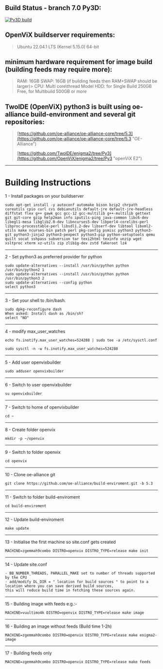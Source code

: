 ## Build Status - branch 7.0  Py3D: ##
[![Py3D build](https://github.com/TwolDE/TwolViX/actions/workflows/enigma2.yml/badge.svg?branch=Py3D)](https://github.com/TwolDE/TwolViX/actions/workflows/enigma2.yml?branch=Py3D)

## OpenViX buildserver requirements: ##

> Ubuntu 22.04.1 LTS (Kernel 5.15.0) 64-bit

## minimum hardware requirement for image build (building feeds may require more):

> RAM:  16GB
> SWAP: 16GB (if building feeds then RAM+SWAP should be larger)> 
> CPU:  Multi core\thread Model
> HDD:  for Single Build 250GB Free, for Multibuild 500GB or more

## TwolDE (OpenViX) python3 is built using oe-alliance build-environment and several git repositories: ##

> [https://github.com/oe-alliance/oe-alliance-core/tree/5.3](https://github.com/oe-alliance/oe-alliance-core/tree/5.3 "OE-Alliance")
>
> [https://github.com/TwolDE/enigma2/tree/Py3](https://github.com/OpenViX/enigma2/tree/Py3 "openViX E2")


----------

# Building Instructions #

1 - Install packages on your buildserver

    sudo apt-get install -y autoconf automake bison bzip2 chrpath coreutils cpio curl cvs debianutils default-jre default-jre-headless diffstat flex g++ gawk gcc gcc-12 gcc-multilib g++-multilib gettext git git-core gzip help2man info iputils-ping java-common libc6-dev libegl1-mesa libglib2.0-dev libncurses5-dev libperl4-corelibs-perl libproc-processtable-perl libsdl1.2-dev libserf-dev libtool libxml2-utils make ncurses-bin patch perl pkg-config psmisc python3 python3-git python3-jinja2 python3-pexpect python3-pip python-setuptools qemu quilt socat sshpass subversion tar texi2html texinfo unzip wget xsltproc xterm xz-utils zip zlib1g-dev zstd fakeroot lz4

----------
2 - Set python3 as preferred provider for python

    sudo update-alternatives --install /usr/bin/python python /usr/bin/python2 1
    sudo update-alternatives --install /usr/bin/python python /usr/bin/python3 2
    sudo update-alternatives --config python
    select python3

----------
3 - Set your shell to /bin/bash.

    sudo dpkg-reconfigure dash
    When asked: Install dash as /bin/sh?
    select "NO"

----------
4 - modify max_user_watches

    echo fs.inotify.max_user_watches=524288 | sudo tee -a /etc/sysctl.conf

    sudo sysctl -n -w fs.inotify.max_user_watches=524288

----------
5 - Add user openvixbuilder

    sudo adduser openvixbuilder

----------
6 - Switch to user openvixbuilder

    su openvixbuilder

----------
7 - Switch to home of openvixbuilder

    cd ~

----------
8 - Create folder openvix

    mkdir -p ~/openvix

----------
9 - Switch to folder openvix

    cd openvix

----------
10 - Clone oe-alliance git

    git clone https://github.com/oe-alliance/build-enviroment.git -b 5.3

----------
11 - Switch to folder build-enviroment

    cd build-enviroment

----------
12 - Update build-enviroment

    make update

----------
13 - Initialise the first machine so site.conf gets created

    MACHINE=zgemmah9combo DISTRO=openvix DISTRO_TYPE=release make init

----------
14 - Update site.conf

    - BB_NUMBER_THREADS, PARALLEL_MAKE set to number of threads supported by the CPU
    - add/modify DL_DIR = " location for build sources " to point to a location where you can save derived build sources,
    this will reduce build time in fetching these sources again.

----------
15 - Building image with feeds  e.g.:-

	MACHINE=vuultimo4k DISTRO=openvix DISTRO_TYPE=release make image

----------
16 - Building an image without feeds (Build time 1-2h)

    MACHINE=zgemmah9combo DISTRO=openvix DISTRO_TYPE=release make enigma2-image

----------
17 - Building feeds only

    MACHINE=zgemmah9combo DISTRO=openvix DISTRO_TYPE=release make feeds

